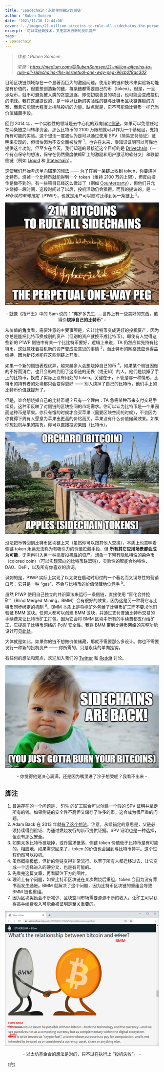 ```yaml
---
title: 'Spacechain：永续单向锚定的侧链'
author: 'Ruben Somsen'
date: '2021/11/10 12:44:08'
cover: '../images/21-million-bitcoins-to-rule-all-sidechains-the-perpetual-one-way-peg/JcZ1A8QYsoL'
excerpt: '可以实验新技术，又无需发行新的投机资产'
tags:
- Spacechain
---
```



> *作者：Ruben Somsen*
> 
> *来源：<https://medium.com/@RubenSomsen/21-million-bitcoins-to-rule-all-sidechains-the-perpetual-one-way-peg-96cb2f8ac302>*



目前区块链领域存在一个显著而巨大的激励问题。使用新的链和技术来实验新功能是有价值的，但要想创造新的链，每条链都需要自己的币（token）。但是，一旦涉及币，就不可避免被人类的贪婪追逐，即使初衷善良的项目，也可能会变成投机的泡沫。我在这里提议的，是一种以让新的实验性的链与比特币区块链连锁的方案，而且它能很大程度上排除投机的力量。缺点就是，它不可能像比特币一样充当价值储藏手段。

回到 2014 年，一个实验性的领域是去中心化的双向锚定[侧链](https://blockstream.com/sidechains.pdf)。如果可以免信任地在两条链之间转移资金，那么比特币的 2100 万限制就可以作为一个基础层，支持所有可能的实验。这个想法一度被认为是可以通过使用 SPV（简易支付验证）证明来实现的，但很快因为不安全而被放弃 <sup>1</sup>。也许在未来，零知识证明可以可靠地提供这个功能，但至少在今天，我们知道的最接近这个目标的是 [Drivechain](http://www.drivechain.info/)（一个有点保守的想法，保守在仍然重度依赖矿工的激励和用户激活的软分叉）和联盟侧链（例如 [Liquid](https://blockstream.com/liquid/) 和 [Statechain](https://medium.com/@RubenSomsen/statechains-non-custodial-off-chain-bitcoin-transfer-1ae4845a4a39)）。

这使我们开始考虑单向锚定的想法 —— 为了在另一条链上收到 token，你要烧掉比特币。烧掉一个比特币就能得到一个 token（维持 2100 万的上限），但反向操作是做不到的。有一些项目已经这么做过了（例如 [Counterparty](https://blockstream.info/address/1CounterpartyXXXXXXXXXXXXXXXUWLpVr)），但他们只允许烧掉一段时间，这段时间过了以后，投机活动仍会猖獗。而我的提议的，是 *一种永续的单向锚定*（P1WP），也就是用户可以随时迁移到另一条链上 <sup>2</sup>。

![img](../images/21-million-bitcoins-to-rule-all-sidechains-the-perpetual-one-way-peg/JcZ1A8QYsoL)

<p style="text-align:center">- 就像《指环王》中的 Sam 说的：“弗罗多先生……世界上有一些美好的东西，值得你<strong>烧掉自己的比特币</strong>” -</p>

从价值的角度看，需要注意的主要事项是，它让比特币变成更好的投机资产，因为你总是能把比特币换成别的资产（但别的资产就换不成比特币）。即使有人觉得这些新的 P1WP 侧链中有某一个比比特币要好，逻辑上来说，TA 仍然应优先持有比特币。这就意味着投机新的资产变成没意思的事情 <sup>3</sup>，而比特币的网络效应也得益维持，因为新技术能在这些侧链上开发。

如果一个新的侧链表现优异，越来越多人会想烧掉自己的币 <sup>4</sup>。如果某个侧链因做的不好而消亡，也只会影响到用了这条链的无畏（或无知）的人。他们是烧掉了手上的比特币，换成了实际上没有用处的 token。关键在于，不管是哪一种情形，比特币的持有者的处境都只会变得更好 —— 别人烧掉了自己的比特币，他们手上的比特币价值就提升了。

但是，谁会想烧掉自己的比特币呢？只有一个理由：TA 急需某种币来支付交易手续费。这种币反映了对侧链的区块空间的市场需求。你可以认为比特币是一个果园而这种币是苹果。你只有饿的时候才会买苹果（需要区块空间的时候），不会因为你觉得下周有人愿意为苹果出更高的价格而买。苹果没有什么价值储藏效果。如果你想投机苹果的期货，你可以直接投资果园（比特币）。

![img](../images/21-million-bitcoins-to-rule-all-sidechains-the-perpetual-one-way-peg/76rvy4JZpzJ)

没法把币转回到比特币区块链上来（虽然你可以跟其他人交换），本质上也意味着侧链 token 永远无法称为有吸引力的价值贮藏手段，但 **所有其它应用场景都会成为可能**，无需再引入另一种高度投机性的资产。想象一下带有隐私特性的染色币（colored coin）（可以实现双向的比特币联盟链）、实验性的智能合约特性、DAO、DeFi，以及所有你喜欢的热词。

讽刺的是，P1WP 实际上实现了以太坊在启动时用过的一个著名而又误导性的营销口号：它只是一种 “gas”，不会与比特币的价值储藏地位竞争 <sup>5</sup>。

虽然 P1WP 使用自己独立的共识算法来运行一条侧链，直接使用 “盲化合并挖矿”（Blind Merged Mining，BMM）会有很好的效果，因为这是另一种将它与比特币同步绑定的机制 <sup>6</sup>。BMM 本质上是将挖矿外包给了比特币矿工而不要求他们验证 BMM 区块。任何人都可以创建 BMM 区块，并通过支付普通比特币交易的手续费来让比特币矿工打包。因为它会将 BMM 区块中所有的手续费都支付给矿工，它提高了比特币网络的 PoW 安全性。我将 BMM 带到比特币网络的完整功能设计可见[此处](https://gist.github.com/RubenSomsen/5e4be6d18e5fa526b17d8b34906b16a5)。

大体就是如此。如果你的链不想做价值储藏，那就不需要那么多设计。你也不需要发行一种新的投机资产 —— 你所需的，只是永续的单向挂钩。

有任何的想法和观点，欢迎加入我们的 [Twitter](https://twitter.com/SomsenRuben/status/1246053126601191425) 和 [Reddit](https://www.reddit.com/r/Bitcoin/comments/fupf03/fully_decentralized_sidechains_for_bitcoin_via/) 讨论。

![img](../images/21-million-bitcoins-to-rule-all-sidechains-the-perpetual-one-way-peg/tTq3zZIwimP)

<p style="text-align:center">- 你觉得他是决心满满，还是因为嘴里进了沙子想哭呢？我看不出来 -</p>

## 脚注

1. 普遍存在的一个问题是， 51% 的矿工联合可以创建一个假的 SPV 证明并拿走所有的钱。如果侧链的安全性不高但又储存了许多的币，这会成为很严重的问题。
2. Adam Back 在 2013 年就[有了这个想法](https://sourceforge.net/p/bitcoin/mailman/message/31519067/)。注意，永续锚定的意思是，父链必须持续得到验证、为通过燃烧发行的新币提供证据。SPV 证明也是一种选择，但没有那么安全。
3. 如果太多比特币被烧掉，或许需求低落，侧链 token 价值低于比特币是有可能的。相应地，如果需求回来了，token 的价值也会回到与比特币持平。这个过程仍然可以投机。
4. 虽然概率极低，但新的侧链变得非常流行、以至于所有人都迁移过去、让它变成一个选择进入的硬分叉，也是有可能的。
5. 先看完这篇文章，再看脚注下方的图片。
6. 理论上有个问题，如果比特币区块链在某次燃烧后重组，token 会因为没有背书而发生通胀。BMM 就解决了这个问题，因为比特币区块链的重组会导致 BMM 链也重组。
7. 因为区块奖励会不断减少、区块空间市场需要源源不断的收入，让矿工可以获得高手续费收入可能会被证明是至关重要的。

![img](../images/21-million-bitcoins-to-rule-all-sidechains-the-perpetual-one-way-peg/LGirYVv2gA4)

<p style="text-align:center">- 以太坊基金会的想法是对的，只不过在执行上 “投机失败”。 -</p>

（完）
